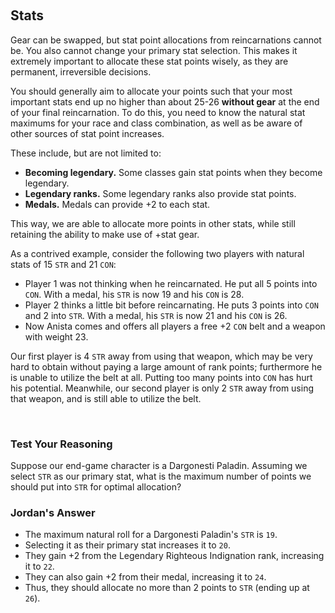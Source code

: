 &nbsp;
## Stats

Gear can be swapped, but stat point allocations from reincarnations cannot be. You also cannot change your primary stat selection. This makes it extremely important to allocate these stat points wisely, as they are permanent, irreversible decisions.

You should generally aim to allocate your points such that your most important stats end up no higher than about 25-26 **without gear** at the end of your final reincarnation. To do this, you need to know the natural stat maximums for your race and class combination, as well as be aware of other sources of stat point increases.

These include, but are not limited to:
- **Becoming legendary.** Some classes gain stat points when they become legendary.
- **Legendary ranks.** Some legendary ranks also provide stat points.
- **Medals.** Medals can provide +2 to each stat.

This way, we are able to allocate more points in other stats, while still retaining the ability to make use of +stat gear.

As a contrived example, consider the following two players with natural stats of 15 `STR` and 21 `CON`:
- Player 1 was not thinking when he reincarnated. He put all 5 points into `CON`. With a medal, his `STR` is now 19 and his `CON` is 28.
- Player 2 thinks a little bit before reincarnating. He puts 3 points into `CON` and 2 into `STR`. With a medal, his `STR` is now 21 and his `CON` is 26.
- Now Anista comes and offers all players a free +2 `CON` belt and a weapon with weight 23.

Our first player is 4 `STR` away from using that weapon, which may be very hard to obtain without paying a large amount of rank points; furthermore he is unable to utilize the belt at all. Putting too many points into `CON` has hurt his potential. Meanwhile, our second player is only 2 `STR` away from using that weapon, and is still able to utilize the belt.
&nbsp;

&nbsp;

### Test Your Reasoning
Suppose our end-game character is a Dargonesti Paladin. Assuming we select `STR` as our primary stat, what is the maximum number of points we should put into `STR` for optimal allocation?

### Jordan's Answer
- The maximum natural roll for a Dargonesti Paladin's `STR` is `19`. 
- Selecting it as their primary stat increases it to `20`. 
- They gain +2 from the Legendary Righteous Indignation rank, increasing it to `22`.
- They can also gain +2 from their medal, increasing it to `24`.
- Thus, they should allocate no more than 2 points to `STR` (ending up at `26`).

